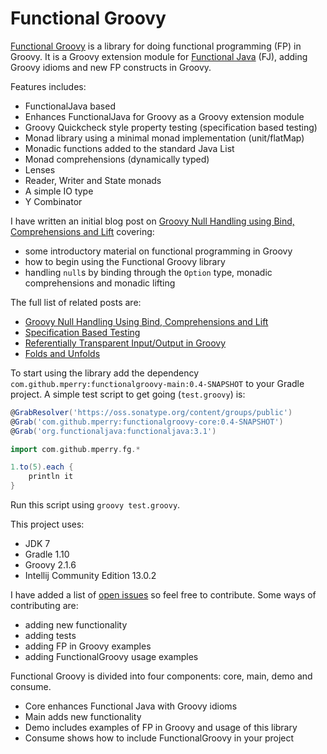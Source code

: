Functional Groovy
=================

[Functional Groovy](https://github.com/mperry/functionalgroovy) is a library for doing functional programming
(FP) in Groovy.  It is a Groovy extension module for [Functional Java](http://functionaljava.org/) (FJ), adding Groovy idioms and new FP constructs in Groovy.

Features includes:
* FunctionalJava based
* Enhances FunctionalJava for Groovy as a Groovy extension module
* Groovy Quickcheck style property testing (specification based testing)
* Monad library using a minimal monad implementation (unit/flatMap)
* Monadic functions added to the standard Java List
* Monad comprehensions (dynamically typed)
* Lenses
* Reader, Writer and State monads
* A simple IO type
* Y Combinator

I have written an initial blog post on [Groovy Null Handling using Bind, Comprehensions and Lift](http://mperry.github.io/2013/07/28/groovy-null-handling.html) covering:
* some introductory material on functional programming in Groovy
* how to begin using the Functional Groovy library
* handling `null`s by binding through the `Option` type, monadic comprehensions and monadic lifting

The full list of related posts are:
* [Groovy Null Handling Using Bind, Comprehensions and Lift](http://mperry.github.io/2013/07/28/groovy-null-handling.html)
* [Specification Based Testing](http://mperry.github.io/2013/12/09/specification-based-testing.html)
* [Referentially Transparent Input/Output in Groovy](http://mperry.github.io/2014/01/03/referentially-transparent-io.html)
* [Folds and Unfolds](http://mperry.github.io/2014/01/21/folds-and-unfolds.html)

To start using the library add the dependency `com.github.mperry:functionalgroovy-main:0.4-SNAPSHOT` to your Gradle
project. A simple test script to get going (`test.groovy`) is:

```groovy
@GrabResolver('https://oss.sonatype.org/content/groups/public')
@Grab('com.github.mperry:functionalgroovy-core:0.4-SNAPSHOT')
@Grab('org.functionaljava:functionaljava:3.1')

import com.github.mperry.fg.*

1.to(5).each {
    println it
}
```

Run this script using `groovy test.groovy`.

This project uses:
* JDK 7
* Gradle 1.10
* Groovy 2.1.6
* Intellij Community Edition 13.0.2

I have added a list of [open issues](https://github.com/mperry/functionalgroovy/issues?state=open) so feel free to
contribute.  Some ways of contributing are:
* adding new functionality
* adding tests
* adding FP in Groovy examples
* adding FunctionalGroovy usage examples

Functional Groovy is divided into four components: core, main, demo and consume.
* Core enhances Functional Java with Groovy idioms
* Main adds new functionality
* Demo includes examples of FP in Groovy and usage of this library
* Consume shows how to include FunctionalGroovy in your project
